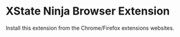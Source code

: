 # XState Ninja Browser Extension

Install this extension from the Chrome/Firefox extensions websites.

